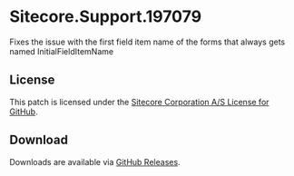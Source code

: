 # Sitecore.Support.197079
Fixes the issue with the first field item name of the forms that always gets named InitialFieldItemName

## License  
This patch is licensed under the [Sitecore Corporation A/S License for GitHub](https://github.com/sitecoresupport/Sitecore.Support.197079/blob/master/LICENSE).  

## Download  
Downloads are available via [GitHub Releases](https://github.com/sitecoresupport/Sitecore.Support.197079/releases).  
